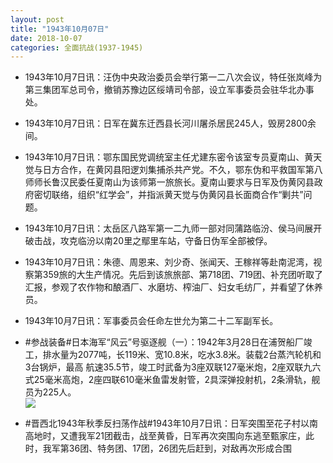 ```yaml
---
layout: post
title: "1943年10月07日"
date: 2018-10-07
categories: 全面抗战(1937-1945)
---
```


<meta name="referrer" content="no-referrer" />

- 1943年10月7日讯：汪伪中央政治委员会举行第一二八次会议，特任张岚峰为第三集团军总司令，撤销苏豫边区绥靖司令部，设立军事委员会驻华北办事处。 

- 1943年10月7日讯：日军在冀东迁西县长河川屠杀居民245人，毁房2800余间。 

- 1943年10月7日讯：鄂东国民党调统室主任尤建东密令该室专员夏南山、黄天觉与日方合作，在黄冈县阳逻刘集捕杀共产党。不久，鄂东伪和平救国军第八师师长鲁汉民委任夏南山为该师第一旅旅长。夏南山要求与日军及伪黄冈县政府密切联络，组织“红学会”，并指派黄天觉与伪黄冈县长面商合作“剿共”问题。 

- 1943年10月7日讯：太岳区八路军第一二九师一部对同蒲路临汾、侯马间展开破击战，攻克临汾以南20里之鄢里车站，守备日伪军全部被俘。 

- 1943年10月7日讯：朱德、周恩来、刘少奇、张闻天、王稼祥等赴南泥湾，视察第359旅的大生产情况。先后到该旅旅部、第718团、719团、补充团听取了汇报，参观了农作物和酿酒厂、水磨坊、榨油厂、妇女毛纺厂，并看望了休养员。 

- 1943年10月7日讯：军事委员会任命左世允为第二十二军副军长。 

- #参战装备#日本海军“风云”号驱逐舰（一）：1942年3月28日在浦贺船厂竣工，排水量为2077吨，长119米、宽10.8米，吃水3.8米。装载2台蒸汽轮机和3台锅炉，最高 航速35.5节，竣工时武备为3座双联127毫米炮，2座双联九六式25毫米高炮，2座四联610毫米鱼雷发射管，2具深弹投射机，2条滑轨，舰员为225人。 <br/><img src="https://wx4.sinaimg.cn/large/aca367d8ly1fvzfh8pwwuj20zk0md40e.jpg" />

- #晋西北1943年秋季反扫荡作战#1943年10月7日讯：日军突围至花子村以南高地时，又遭我军21团截击，战至黄昏，日军再次突围向东逃至甄家庄，此时，我军第36团、特务团、17团，26团先后赶到，对敌再次形成合围 

